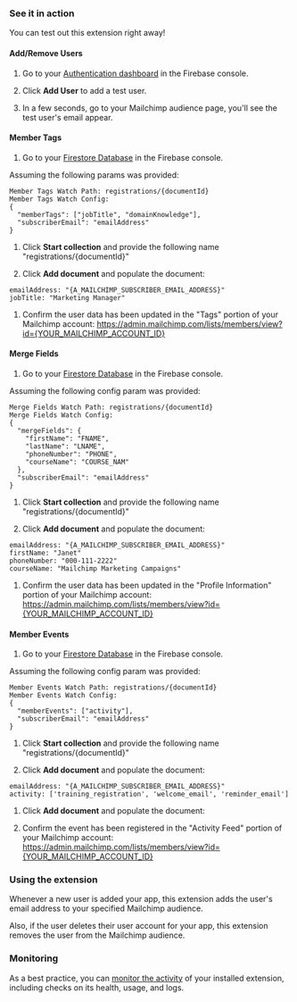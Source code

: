 ### See it in action

You can test out this extension right away!

#### Add/Remove Users

1.  Go to your [Authentication dashboard](https://console.firebase.google.com/project/${param:PROJECT_ID}/authentication/users) in the Firebase console.

1.  Click **Add User** to add a test user.

1.  In a few seconds, go to your Mailchimp audience page, you'll see the test user's email appear.

#### Member Tags
1.  Go to your [Firestore Database](https://console.firebase.google.com/project/${param:PROJECT_ID}/firestore) in the Firebase console.

Assuming the following params was provided:
```
Member Tags Watch Path: registrations/{documentId}
Member Tags Watch Config:
{
  "memberTags": ["jobTitle", "domainKnowledge"],
  "subscriberEmail": "emailAddress"
}
```

1.  Click **Start collection** and provide the following name "registrations/{documentId}"

1.  Click **Add document** and populate the document:
```
emailAddress: "{A_MAILCHIMP_SUBSCRIBER_EMAIL_ADDRESS}"
jobTitle: "Marketing Manager"
```

1.  Confirm the user data has been updated in the "Tags" portion of your Mailchimp account: https://admin.mailchimp.com/lists/members/view?id={YOUR_MAILCHIMP_ACCOUNT_ID}

#### Merge Fields
1.  Go to your [Firestore Database](https://console.firebase.google.com/project/${param:PROJECT_ID}/firestore) in the Firebase console.

Assuming the following config param was provided:
```
Merge Fields Watch Path: registrations/{documentId}
Merge Fields Watch Config:
{
  "mergeFields": {
    "firstName": "FNAME",
    "lastName": "LNAME",
    "phoneNumber": "PHONE",
    "courseName": "COURSE_NAM"
  },
  "subscriberEmail": "emailAddress"
}
```

1.  Click **Start collection** and provide the following name "registrations/{documentId}"

1.  Click **Add document** and populate the document:
```
emailAddress: "{A_MAILCHIMP_SUBSCRIBER_EMAIL_ADDRESS}"
firstName: "Janet"
phoneNumber: "000-111-2222"
courseName: "Mailchimp Marketing Campaigns"
```

1.  Confirm the user data has been updated in the "Profile Information" portion of your Mailchimp account: https://admin.mailchimp.com/lists/members/view?id={YOUR_MAILCHIMP_ACCOUNT_ID}

#### Member Events
1.  Go to your [Firestore Database](https://console.firebase.google.com/project/${param:PROJECT_ID}/firestore) in the Firebase console.

Assuming the following config param was provided:
```
Member Events Watch Path: registrations/{documentId}
Member Events Watch Config:
{
  "memberEvents": ["activity"],
  "subscriberEmail": "emailAddress"
}
```

1.  Click **Start collection** and provide the following name "registrations/{documentId}"

1.  Click **Add document** and populate the document:
```
emailAddress: "{A_MAILCHIMP_SUBSCRIBER_EMAIL_ADDRESS}"
activity: ['training_registration', 'welcome_email', 'reminder_email']
```

1.  Click **Add document** and populate the document:

1.  Confirm the event has been registered in the "Activity Feed" portion of your Mailchimp account: https://admin.mailchimp.com/lists/members/view?id={YOUR_MAILCHIMP_ACCOUNT_ID}

### Using the extension

Whenever a new user is added your app, this extension adds the user's email address to your specified Mailchimp audience.

Also, if the user deletes their user account for your app, this extension removes the user from the Mailchimp audience.

### Monitoring

As a best practice, you can [monitor the activity](https://firebase.google.com/docs/extensions/manage-installed-extensions#monitor) of your installed extension, including checks on its health, usage, and logs.
